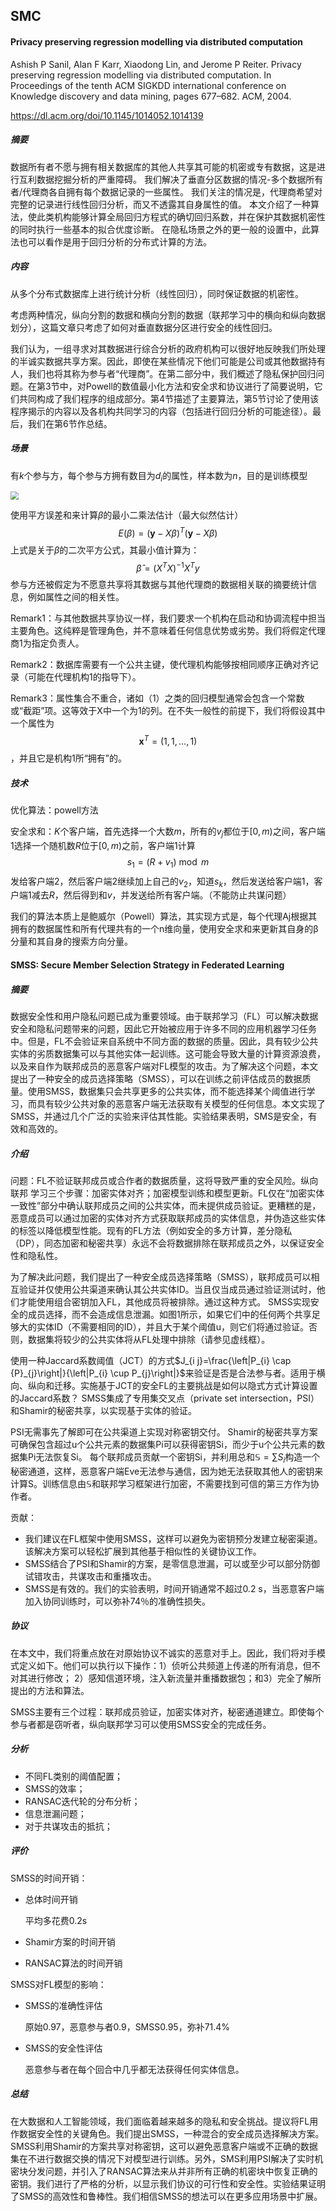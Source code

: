 ## SMC

#### Privacy preserving regression modelling via distributed computation

Ashish P Sanil, Alan F Karr, Xiaodong Lin, and Jerome P Reiter. Privacy preserving regression modelling via distributed computation. In Proceedings of the tenth ACM SIGKDD international conference on Knowledge discovery and data mining, pages 677–682. ACM, 2004.

https://dl.acm.org/doi/10.1145/1014052.1014139

##### 摘要

数据所有者不愿与拥有相关数据库的其他人共享其可能的机密或专有数据，这是进行互利数据挖掘分析的严重障碍。 我们解决了垂直分区数据的情况-多个数据所有者/代理商各自拥有每个数据记录的一些属性。 我们关注的情况是，代理商希望对完整的记录进行线性回归分析，而又不透露其自身属性的值。 本文介绍了一种算法，使此类机构能够计算全局回归方程式的确切回归系数，并在保护其数据机密性的同时执行一些基本的拟合优度诊断。 在隐私场景之外的更一般的设置中，此算法也可以看作是用于回归分析的分布式计算的方法。

##### 内容

从多个分布式数据库上进行统计分析（线性回归），同时保证数据的机密性。

考虑两种情况，纵向分割的数据和横向分割的数据（联邦学习中的横向和纵向数据划分），这篇文章只考虑了如何对垂直数据分区进行安全的线性回归。

我们认为，一组寻求对其数据进行综合分析的政府机构可以很好地反映我们所处理的半诚实数据共享方案。因此，即使在某些情况下他们可能是公司或其他数据持有人，我们也将其称为参与者“代理商”。在第二部分中，我们概述了隐私保护回归问题。在第3节中，对Powell的数值最小化方法和安全求和协议进行了简要说明，它们共同构成了我们程序的组成部分。第4节描述了主要算法，第5节讨论了使用该程序揭示的内容以及各机构共同学习的内容（包括进行回归分析的可能途径）。最后，我们在第6节作总结。

##### 场景

有$k$个参与方，每个参与方拥有数目为$d_i$的属性，样本数为$n$，目的是训练模型

<img src="http://img.wanghaojun.cn//img/20201222144946.png" style="zoom: 80%;" />

使用平方误差和来计算$\beta$的最小二乘法估计（最大似然估计）
$$
E(\beta)=(\mathbf{y}-X \beta)^{T}(\mathbf{y}-X \beta)
\tag{6}
$$
上式是关于$\beta$的二次平方公式，其最小值计算为：
$$
\hat{\beta}=\left(X^{T} X\right)^{-1} X^{T} y
\tag{7}
$$
参与方还被假定为不愿意共享将其数据与其他代理商的数据相关联的摘要统计信息，例如属性之间的相关性。

Remark1：与其他数据共享协议一样，我们要求一个机构在启动和协调流程中担当主要角色。这纯粹是管理角色，并不意味着任何信息优势或劣势。我们将假定代理商1为指定负责人。

Remark2：数据库需要有一个公共主键，使代理机构能够按相同顺序正确对齐记录（可能在代理机构1的指导下）。

Remark3：属性集合不重合，诸如（1）之类的回归模型通常会包含一个常数或“截距”项。这等效于X中一个为1的列。在不失一般性的前提下，我们将假设其中一个属性为$$
\mathbf{x}^{T}=(1,1, \ldots, 1)$$，并且它是机构1所“拥有”的。

##### 技术

优化算法：powell方法

安全求和：$K$个客户端，首先选择一个大数$m$，所有的$v_j$都位于$[0,m)$之间，客户端1选择一个随机数$R$位于$[0,m)$之前，客户端1计算
$$
s_{1}=\left(R+v_{1}\right) \bmod m
$$
发给客户端2，然后客户端2继续加上自己的$v_2$，知道$s_k$，然后发送给客户端1，客户端1减去$R$，然后得到和$v$，并发送给所有客户端。（不能防止共谋问题）

我们的算法本质上是鲍威尔（Powell）算法，其实现方式是，每个代理Aj根据其拥有的数据属性和所有代理共有的一个n维向量，使用安全求和来更新其自身的β分量和其自身的搜索方向分量。



#### SMSS: Secure Member Selection Strategy in Federated Learning

##### 摘要

数据安全性和用户隐私问题已成为重要领域。由于联邦学习（FL）可以解决数据安全和隐私问题带来的问题，因此它开始被应用于许多不同的应用机器学习任务中。但是，FL不会验证来自系统中不同方面的数据的质量。因此，具有较少公共实体的劣质数据集可以与其他实体一起训练。这可能会导致大量的计算资源浪费，以及来自作为联邦成员的恶意客户端对FL模型的攻击。为了解决这个问题，本文提出了一种安全的成员选择策略（SMSS），可以在训练之前评估成员的数据质量。使用SMSS，数据集只会共享更多的公共实体，而不能选择某个阈值进行学习，而具有较少公共对象的恶意客户端无法获取有关模型的任何信息。本文实现了SMSS，并通过几个广泛的实验来评估其性能。实验结果表明，SMS是安全，有效和高效的。

##### 介绍

问题：FL不验证联邦成员或合作者的数据质量，这将导致严重的安全风险。纵向联邦 学习三个步骤：加密实体对齐；加密模型训练和模型更新。FL仅在“加密实体一致性”部分中确认联邦成员之间的公共实体，而未提供成员验证。更糟糕的是，恶意成员可以通过加密的实体对齐方式获取联邦成员的实体信息，并伪造这些实体的标签以降低模型性能。现有的FL方法（例如安全的多方计算，差分隐私（DP），同态加密和秘密共享）永远不会将数据排除在联邦成员之外，以保证安全性和隐私性。

为了解决此问题，我们提出了一种安全成员选择策略（SMSS），联邦成员可以相互验证并仅使用公共渠道来确认其公共实体ID。当且仅当成员通过验证测试时，他们才能使用组合密钥加入FL，其他成员将被排除。通过这种方式。  SMSS实现安全的成员选择，而不会造成信息泄漏。如图1所示，如果它们中的任何两个共享足够大的实体ID（不需要相同的ID），并且大于某个阈值u，则它们将通过验证。否则，数据集将较少的公共实体将从FL处理中排除（请参见虚线框）。

使用一种Jaccard系数阈值（JCT）的方式$J_{i j}=\frac{\left|P_{i} \cap {P}_{j}\right|}{\left|P_{i} \cup P_{j}\right|}$来验证是否是合法参与者。适用于横向、纵向和迁移。实施基于JCT的安全FL的主要挑战是如何以隐式方式计算设置的Jaccard系数？  SMSS集成了专用集交叉点（private set intersection，PSI）和Shamir的秘密共享，以实现基于实体的验证。

PSI无需事先了解即可在公共渠道上实现对称密钥交付。 Shamir的秘密共享方案可确保包含超过u个公共元素的数据集Pi可以获得密钥Si，而少于u个公共元素的数据集Pi无法恢复Si。  每个联邦成员贡献一个密钥Si，并利用总和$\mathbb{S}=\sum S_{i}$构造一个秘密通道，这样，恶意客户端Eve无法参与通信，因为她无法获取其他人的密钥来计算S。训练信息由$\mathbb{S}$和联邦学习框架进行加密，不需要找到可信的第三方作为协作者。

贡献：

- 我们建议在FL框架中使用SMSS，这样可以避免为密钥预分发建立秘密渠道。该解决方案可以轻松扩展到其他基于相似性的关键协议工作。
- SMSS结合了PSI和Shamir的方案，是零信息泄漏，可以或至少可以部分防御试错攻击，共谋攻击和重播攻击。
- SMSS是有效的。我们的实验表明，时间开销通常不超过0.2 s，当恶意客户端加入协同训练时，可以弥补74％的准确性损失。

##### 协议

在本文中，我们将重点放在对原始协议不诚实的恶意对手上。因此，我们将对手模式定义如下。他们可以执行以下操作：1）侦听公共频道上传递的所有消息，但不对其进行修改；  2）感知信道环境，注入新流量并重播数据包；和3）完全了解所提出的方法和算法。

SMSS主要有三个过程：联邦成员验证，加密实体对齐，秘密通道建立。即使每个参与者都是窃听者，纵向联邦学习可以使用SMSS安全的完成任务。

##### 分析

- 不同FL类别的阈值配置；
- SMSS的效率；
- RANSAC迭代轮的分布分析；
- 信息泄漏问题；
- 对于共谋攻击的抵抗；

##### 评价

SMSS的时间开销：

- 总体时间开销

  平均多花费0.2s

- Shamir方案的时间开销

- RANSAC算法的时间开销

SMSS对FL模型的影响：

- SMSS的准确性评估

  原始0.97，恶意参与者0.9，SMSS0.95，弥补71.4%

- SMSS的安全性评估

  恶意参与者在每个回合中几乎都无法获得任何实体信息。

##### 总结

在大数据和人工智能领域，我们面临着越来越多的隐私和安全挑战。提议将FL用作数据安全性的关键角色。我们提出SMSS，一种混合的安全成员选择解决方案。  SMSS利用Shamir的方案共享对称密钥，这可以避免恶意客户端或不正确的数据集在不进行数据交换的情况下对模型进行训练。另外，SMS利用PSI解决了实时机密块分发问题，并引入了RANSAC算法来从并非所有正确的机密块中恢复正确的密钥。我们进行了严格的分析，以显示我们协议的可行性和安全性。实验结果证明了SMSS的高效性和鲁棒性。我们相信SMSS的想法可以在更多应用场景中扩展。